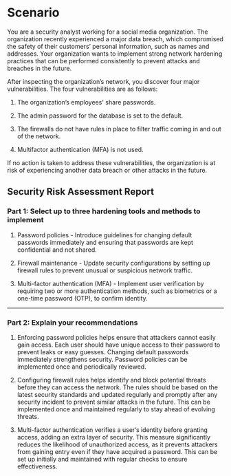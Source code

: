 # Scenario
You are a security analyst working for a social media organization. The organization recently experienced a major data breach, which compromised the safety of their customers’ personal information, such as names and addresses. Your organization wants to implement strong network hardening practices that can be performed consistently to prevent attacks and breaches in the future. 

After inspecting the organization’s network, you discover four major vulnerabilities. The four vulnerabilities are as follows:

1. The organization’s employees' share passwords.

2. The admin password for the database is set to the default.

3. The firewalls do not have rules in place to filter traffic coming in and out of the network.

4. Multifactor authentication (MFA) is not used. 

If no action is taken to address these vulnerabilities, the organization is at risk of experiencing another data breach or other attacks in the future. 

## Security Risk Assessment Report 
### Part 1: Select up to three hardening tools and methods to implement
1. Password policies - Introduce guidelines for changing default passwords immediately and ensuring that passwords are kept confidential and not shared.

2. Firewall maintenance - Update security configurations by setting up firewall rules to prevent unusual or suspicious network traffic.

3. Multi-factor authentication (MFA) - Implement user verification by requiring two or more authentication methods, such as biometrics or a one-time password (OTP), to confirm identity.

---

### Part 2: Explain your recommendations
1. Enforcing password policies helps ensure that attackers cannot easily gain access. Each user should have unique access to their password to prevent leaks or easy guesses. Changing default passwords immediately strengthens security. Password policies can be implemented once and periodically reviewed.

2. Configuring firewall rules helps identify and block potential threats before they can access the network. The rules should be based on the latest security standards and updated regularly and promptly after any security incident to prevent similar attacks in the future. This can be implemented once and maintained regularly to stay ahead of evolving threats.  

3. Multi-factor authentication verifies a user’s identity before granting access, adding an extra layer of security. This measure significantly reduces the likelihood of unauthorized access, as it prevents attackers from gaining entry even if they have acquired a password. This can be set up initially and maintained with regular checks to ensure effectiveness.
